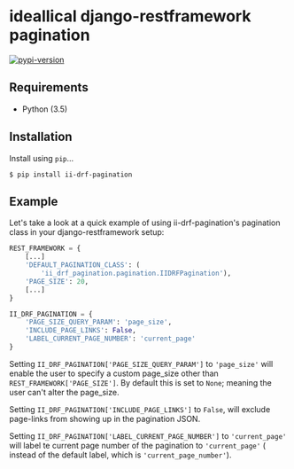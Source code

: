 # ideallical django-restframework pagination

[![pypi-version]][pypi]

## Requirements

* Python (3.5)

## Installation

Install using `pip`...
```shell
$ pip install ii-drf-pagination
```

## Example

Let's take a look at a quick example of using ii-drf-pagination's pagination
class in your django-restframework setup:

```python
REST_FRAMEWORK = {
    [...]
    'DEFAULT_PAGINATION_CLASS': (
        'ii_drf_pagination.pagination.IIDRFPagination'),
    'PAGE_SIZE': 20,
    [...]
}

II_DRF_PAGINATION = {
    'PAGE_SIZE_QUERY_PARAM': 'page_size',
    'INCLUDE_PAGE_LINKS': False,
    'LABEL_CURRENT_PAGE_NUMBER': 'current_page'
}
```

Setting `II_DRF_PAGINATION['PAGE_SIZE_QUERY_PARAM']` to `'page_size'` will
enable the user to specify a custom page_size other than
`REST_FRAMEWORK['PAGE_SIZE']`.
By default this is set to `None`; meaning the user can't alter the page_size.

Setting `II_DRF_PAGINATION['INCLUDE_PAGE_LINKS']` to `False`, will exclude
page-links from showing up in the pagination JSON.

Setting `II_DRF_PAGINATION['LABEL_CURRENT_PAGE_NUMBER']` to `'current_page'`
will label te current page number of the pagination to `'current_page'` (
instead of the default label, which is `'current_page_number'`).

[pypi-version]: https://img.shields.io/pypi/v/ii-drf-pagination.svg
[pypi]: https://pypi.python.org/pypi/ii-drf-pagination
